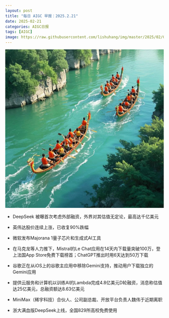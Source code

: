 ```yaml
---
layout: post
title: "每日 AIGC 早报：2025.2.21"
date: 2025-02-21
categories: AIGC日报
tags: [AIGC]
image: https://raw.githubusercontent.com/lishuhang/img/master/2025/02/0221-d.jpg
---
```


![封面图](https://raw.githubusercontent.com/lishuhang/img/master/2025/02/0221-d.jpg)

  - DeepSeek 被曝首次考虑外部融资，外界对其估值无定论，最高达千亿美元

  - 英伟达股价连续上涨，已收复90%跌幅

  - 微软发布Majorana 1量子芯片和生成式AI工具

  - 在马克龙等人力推下，Mistral的Le Chat应用在14天内下载量突破100万，登上法国App Store免费下载榜首；ChatGPT推出时用6天达到50万下载

  - 谷歌正在从iOS上的谷歌主应用中移除Gemini支持，推动用户下载独立的Gemini应用

  - 提供云服务和计算机以训练AI的Lambda完成4.8亿美元D轮融资，消息称估值达25亿美元，总融资额达8.63亿美元

  - MiniMax（稀宇科技）合伙人、公司副总裁、开放平台负责人魏伟于近期离职

  - 浙大满血版DeepSeek上线，全国829所高校免费使用